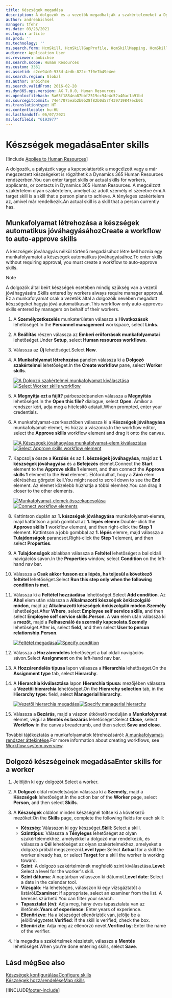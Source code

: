 ```yaml
---
title: Készségek megadása
description: A dolgozók és a vezetők megadhatják a szakértelemeket a Dynamics 365 Human Resources rendszerben.
author: andreabichsel
manager: tfehr
ms.date: 03/23/2021
ms.topic: article
ms.prod: ''
ms.technology: ''
ms.search.form: HcmSkill, HcmSkillGapProfile, HcmSkillMapping, HcmSkillType, HcmEmployeeDevelopmentWorkspace
audience: Application User
ms.reviewer: anbichse
ms.search.scope: Human Resources
ms.custom: 3361
ms.assetid: c2ce94c0-933d-4edb-822c-7f0e7b49e4ee
ms.search.region: Global
ms.author: anbichse
ms.search.validFrom: 2016-02-28
ms.dyn365.ops.version: AX 7.0.0, Human Resources
ms.openlocfilehash: 5a65f1884ea87bbf2519cc94e4c52a40ac1a91bd
ms.sourcegitcommit: 74e47075eab2b0b28f82b0d57f439719847ecb01
ms.translationtype: HT
ms.contentlocale: hu-HU
ms.lasthandoff: 06/07/2021
ms.locfileid: "6193977"
---
```

# <a name="enter-skills"></a><span data-ttu-id="4ce3e-103">Készségek megadása</span><span class="sxs-lookup"><span data-stu-id="4ce3e-103">Enter skills</span></span>

[!include [Applies to Human Resources](../includes/applies-to-hr.md)]

<span data-ttu-id="4ce3e-104">A dolgozók, a pályázók vagy a kapcsolattartók a megcélzott vagy a már megszerzett készségeket is rögzíthetik a Dynamics 365 Human Resources rendszerben.</span><span class="sxs-lookup"><span data-stu-id="4ce3e-104">You can enter target skills or actual skills for workers, applicants, or contacts in Dynamics 365 Human Resources.</span></span> <span data-ttu-id="4ce3e-105">A megcélzott szakértelem olyan szakértelem, amelyet az adott személy el szeretne érni.</span><span class="sxs-lookup"><span data-stu-id="4ce3e-105">A target skill is a skill that a person plans to achieve.</span></span> <span data-ttu-id="4ce3e-106">A tényleges szakértelem az, amivel már rendelkezik.</span><span class="sxs-lookup"><span data-stu-id="4ce3e-106">An actual skill is a skill that a person currently has.</span></span>

## <a name="create-a-workflow-to-auto-approve-skills"></a><span data-ttu-id="4ce3e-107">Munkafolyamat létrehozása a készségek automatikus jóváhagyásához</span><span class="sxs-lookup"><span data-stu-id="4ce3e-107">Create a workflow to auto-approve skills</span></span>

<span data-ttu-id="4ce3e-108">A készségek jóváhagyás nélkül történő megadásához létre kell hoznia egy munkafolyamatot a készségek automatikus jóváhagyásához.</span><span class="sxs-lookup"><span data-stu-id="4ce3e-108">To enter skills without requiring approval, you must create a workflow to auto-approve skills.</span></span>

> [!NOTE]
> <span data-ttu-id="4ce3e-109">A dolgozók által beírt készségek esetében mindig szükség van a vezető jóváhagyására.</span><span class="sxs-lookup"><span data-stu-id="4ce3e-109">Skills entered by workers always require manager approval.</span></span> <span data-ttu-id="4ce3e-110">Ez a munkafolyamat csak a vezetők által a dolgozóik nevében megadott készségeket hagyja jóvá automatikusan.</span><span class="sxs-lookup"><span data-stu-id="4ce3e-110">This workflow only auto-approves skills entered by managers on behalf of their workers.</span></span>

1. <span data-ttu-id="4ce3e-111">A **Személyzetkezelés** munkaterületen válassza a **Hivatkozások** lehetőséget.</span><span class="sxs-lookup"><span data-stu-id="4ce3e-111">In the **Personnel management** workspace, select **Links**.</span></span>

2. <span data-ttu-id="4ce3e-112">A **Beállítás** részen válassza az **Emberi erőforrások munkafolyamatai** lehetőséget.</span><span class="sxs-lookup"><span data-stu-id="4ce3e-112">Under **Setup**, select **Human resources workflows**.</span></span>

3. <span data-ttu-id="4ce3e-113">Válassza az **Új** lehetőséget.</span><span class="sxs-lookup"><span data-stu-id="4ce3e-113">Select **New**.</span></span>

4. <span data-ttu-id="4ce3e-114">A **Munkafolyamat létrehozása** panelen válassza ki a **Dolgozó szakértelmei** lehetőséget.</span><span class="sxs-lookup"><span data-stu-id="4ce3e-114">In the **Create workflow** pane, select **Worker skills**.</span></span>

   <span data-ttu-id="4ce3e-115">[![A Dolgozó szakértelmei munkafolyamat kiválasztása](media/hr-develop-skills-new-workflow.png)](media/hr-develop-skills-new-workflow.png)</span><span class="sxs-lookup"><span data-stu-id="4ce3e-115">[![Select Worker skills workflow](media/hr-develop-skills-new-workflow.png)](media/hr-develop-skills-new-workflow.png)</span></span>

5. <span data-ttu-id="4ce3e-116">A **Megnyitja ezt a fájlt?** párbeszédpanelen válassza a **Megnyitás** lehetőséget.</span><span class="sxs-lookup"><span data-stu-id="4ce3e-116">In the **Open this file?** dialogue, select **Open**.</span></span> <span data-ttu-id="4ce3e-117">Amikor a rendszer kéri, adja meg a hitelesítő adatait.</span><span class="sxs-lookup"><span data-stu-id="4ce3e-117">When prompted, enter your credentials.</span></span>

6. <span data-ttu-id="4ce3e-118">A munkafolyamat-szerkesztőben válassza ki a **Készségek jóváhagyása** munkafolyamat-elemet, és húzza a vászonra.</span><span class="sxs-lookup"><span data-stu-id="4ce3e-118">In the workflow editor, select the **Approve skills** workflow element and drag it onto the canvas.</span></span>

   <span data-ttu-id="4ce3e-119">[![A Készségek jóváhagyása munkafolyamat-elem kiválasztása](media/hr-develop-skills-element.png)](media/hr-develop-skills-element.png)</span><span class="sxs-lookup"><span data-stu-id="4ce3e-119">[![Select Approve skills workflow element](media/hr-develop-skills-element.png)](media/hr-develop-skills-element.png)</span></span>

7. <span data-ttu-id="4ce3e-120">Kapcsolja össze a **Kezdés** és az **1. készségek jóváhagyása**, majd az **1. készségek jóváhagyása** és a **Befejezés** elemet.</span><span class="sxs-lookup"><span data-stu-id="4ce3e-120">Connect the **Start** element to the **Approve skills 1** element, and then connect the **Approve skills 1** element to the **End** element.</span></span> <span data-ttu-id="4ce3e-121">Előfordulhat, hogy a **Záró** elem eléréséhez görgetni kell.</span><span class="sxs-lookup"><span data-stu-id="4ce3e-121">You might need to scroll down to see the **End** element.</span></span> <span data-ttu-id="4ce3e-122">Az elemet közelebb húzhatja a többi elemhez.</span><span class="sxs-lookup"><span data-stu-id="4ce3e-122">You can drag it closer to the other elements.</span></span>

   <span data-ttu-id="4ce3e-123">[![Munkafolyamat-elemek összekapcsolása](media/hr-develop-skills-connect-elements.png)](media/hr-develop-skills-connect-elements.png)</span><span class="sxs-lookup"><span data-stu-id="4ce3e-123">[![Connect workflow elements](media/hr-develop-skills-connect-elements.png)](media/hr-develop-skills-connect-elements.png)</span></span>

8. <span data-ttu-id="4ce3e-124">Kattintson duplán az **1. készségek jóváhagyása** munkafolyamat-elemre, majd kattintson a jobb gombbal az **1. lépés elemre**.</span><span class="sxs-lookup"><span data-stu-id="4ce3e-124">Double-click the **Approve skills 1** workflow element, and then right-click the **Step 1** element.</span></span> <span data-ttu-id="4ce3e-125">Kattintson a jobb gombbal az **1. lépés** elemre, majd válassza a **Tulajdonságok** parancsot.</span><span class="sxs-lookup"><span data-stu-id="4ce3e-125">Right-click the **Step 1** element, and then select **Properties**.</span></span>

9. <span data-ttu-id="4ce3e-126">A **Tulajdonságok** ablakban válassza a **Feltétel** lehetőséget a bal oldali navigációs sávon.</span><span class="sxs-lookup"><span data-stu-id="4ce3e-126">In the **Properties** window, select **Condition** on the left-hand nav bar.</span></span>

10. <span data-ttu-id="4ce3e-127">Válassza a **Csak akkor fusson ez a lépés, ha teljesül a következő feltétel** lehetőséget.</span><span class="sxs-lookup"><span data-stu-id="4ce3e-127">Select **Run this step only when the following condition is met**.</span></span>

11. <span data-ttu-id="4ce3e-128">Válassza ki a **Feltétel hozzáadása** lehetőséget.</span><span class="sxs-lookup"><span data-stu-id="4ce3e-128">Select **Add condition**.</span></span> <span data-ttu-id="4ce3e-129">Az **Ahol** elem után válassza a **Alkalmazotti készségek önkiszolgáló módon**, majd az **Alkalmazotti készségek önkiszolgáló módon.Személy** lehetőséget.</span><span class="sxs-lookup"><span data-stu-id="4ce3e-129">After **Where**, select **Employee self service skills**, and then select **Employee self service skills.Person**.</span></span> <span data-ttu-id="4ce3e-130">A **van** elem után válassza ki a **mezőt**, majd a **Felhasználó és szermély kapcsolata.Személy** lehetőséget.</span><span class="sxs-lookup"><span data-stu-id="4ce3e-130">After **is**, select **field**, and then select **User to person relationship.Person**.</span></span>

    <span data-ttu-id="4ce3e-131">[![Feltétel megadása](media/hr-develop-skills-condition.png)](media/hr-develop-skills-condition.png)</span><span class="sxs-lookup"><span data-stu-id="4ce3e-131">[![Specify condition](media/hr-develop-skills-condition.png)](media/hr-develop-skills-condition.png)</span></span>

12. <span data-ttu-id="4ce3e-132">Válassza a **Hozzárendelés** lehetőséget a bal oldali navigációs sávon.</span><span class="sxs-lookup"><span data-stu-id="4ce3e-132">Select **Assignment** on the left-hand nav bar.</span></span>

13. <span data-ttu-id="4ce3e-133">A **Hozzárendelés típusa** lapon válassza a **Hierarchia** lehetőséget.</span><span class="sxs-lookup"><span data-stu-id="4ce3e-133">On the **Assignment type** tab, select **Hierarchy**.</span></span>

14. <span data-ttu-id="4ce3e-134">A **Hierarchia kiválasztása** lapon **Hierarchia típusa:** mezőjében válassza a **Vezetői hierarchia** lehetőséget.</span><span class="sxs-lookup"><span data-stu-id="4ce3e-134">On the **Hierarchy selection** tab, in the **Hierarchy type:** field, select **Managerial hierarchy**.</span></span>

    <span data-ttu-id="4ce3e-135">[![Vezetői hierarchia megadása](media/hr-develop-skills-hierarchy.png)](media/hr-develop-skills-hierarchy.png)</span><span class="sxs-lookup"><span data-stu-id="4ce3e-135">[![Specify managerial hierarchy](media/hr-develop-skills-hierarchy.png)](media/hr-develop-skills-hierarchy.png)</span></span>

15. <span data-ttu-id="4ce3e-136">Válassza a **Bezárás**, majd a vászon útkövető modulján a **Munkafolyamat** elemet, végül a **Mentés és bezárás** lehetőséget.</span><span class="sxs-lookup"><span data-stu-id="4ce3e-136">Select **Close**, select **Workflow** in the canvas breadcrumb, and then select **Save and close**.</span></span>

<span data-ttu-id="4ce3e-137">További tájékoztatás a munkafolyamatok létrehozásáról: [A munkafolyamat-rendszer áttekintése](../fin-ops-core/fin-ops/organization-administration/overview-workflow-system.md?toc=/dynamics365/human-resources/toc.json).</span><span class="sxs-lookup"><span data-stu-id="4ce3e-137">For more information about creating workflows, see [Workflow system overview](../fin-ops-core/fin-ops/organization-administration/overview-workflow-system.md?toc=/dynamics365/human-resources/toc.json).</span></span>

## <a name="enter-skills-for-a-worker"></a><span data-ttu-id="4ce3e-138">Dolgozó készségeinek megadása</span><span class="sxs-lookup"><span data-stu-id="4ce3e-138">Enter skills for a worker</span></span>

1. <span data-ttu-id="4ce3e-139">Jelöljön ki egy dolgozót.</span><span class="sxs-lookup"><span data-stu-id="4ce3e-139">Select a worker.</span></span>

2. <span data-ttu-id="4ce3e-140">A **Dolgozó** oldal műveletsávján válassza ki a **Személy**, majd a **Készségek** lehetőséget.</span><span class="sxs-lookup"><span data-stu-id="4ce3e-140">In the action bar of the **Worker** page, select **Person**, and then select **Skills**.</span></span>

3. <span data-ttu-id="4ce3e-141">A **Készségek** oldalon minden készségnél töltse ki a következő mezőket:</span><span class="sxs-lookup"><span data-stu-id="4ce3e-141">On the **Skills** page, complete the following fields for each skill:</span></span>

   - <span data-ttu-id="4ce3e-142">**Készség**: Válasszon ki egy készséget.</span><span class="sxs-lookup"><span data-stu-id="4ce3e-142">**Skill**: Select a skill.</span></span>
   - <span data-ttu-id="4ce3e-143">**Szinttípus**: Válassza a **Tényleges** lehetőséget az olyan szakértelemekhez, amelyekkel a dolgozó már rendelkezik, és válassza a **Cél** lehetőséget az olyan szakértelmekhez, amelyeket a dolgozó próbál megszerezni.</span><span class="sxs-lookup"><span data-stu-id="4ce3e-143">**Level type**: Select **Actual** for a skill the worker already has, or select **Target** for a skill the worker is working toward.</span></span>
   - <span data-ttu-id="4ce3e-144">**Szint**: A dolgozó szakértelmének megfelelő szint kiválasztása.</span><span class="sxs-lookup"><span data-stu-id="4ce3e-144">**Level**: Select a level for the worker's skill.</span></span>
   - <span data-ttu-id="4ce3e-145">**Szint dátuma**: A naptárban válasszon ki dátumot.</span><span class="sxs-lookup"><span data-stu-id="4ce3e-145">**Level date**: Select a date in the calendar tool.</span></span>
   - <span data-ttu-id="4ce3e-146">**Vizsgáló**: Ha lehetséges, válasszon ki egy vizsgáztatót a listáról.</span><span class="sxs-lookup"><span data-stu-id="4ce3e-146">**Examiner**: If appropriate, select an examiner from the list.</span></span> <span data-ttu-id="4ce3e-147">A keresés szűrhető.</span><span class="sxs-lookup"><span data-stu-id="4ce3e-147">You can filter your search.</span></span>
   - <span data-ttu-id="4ce3e-148">**Tapasztalat (év)**: Adja meg, hány éves tapasztalata van az illetőnek.</span><span class="sxs-lookup"><span data-stu-id="4ce3e-148">**Years of experience**: Enter years of experience.</span></span>
   - <span data-ttu-id="4ce3e-149">**Ellenőrizve**: Ha a készséget ellenőrizték van, jelölje be a jelölőnégyzetet.</span><span class="sxs-lookup"><span data-stu-id="4ce3e-149">**Verified**: If the skill is verified, check the box.</span></span>
   - <span data-ttu-id="4ce3e-150">**Ellenőrizte**: Adja meg az ellenőrző nevét.</span><span class="sxs-lookup"><span data-stu-id="4ce3e-150">**Verified by**: Enter the name of the verifier.</span></span>

4. <span data-ttu-id="4ce3e-151">Ha megadta a szakértelmek részleteit, válassza a **Mentés** lehetőséget.</span><span class="sxs-lookup"><span data-stu-id="4ce3e-151">When you're done entering skills, select **Save**.</span></span>

## <a name="see-also"></a><span data-ttu-id="4ce3e-152">Lásd még</span><span class="sxs-lookup"><span data-stu-id="4ce3e-152">See also</span></span>

[<span data-ttu-id="4ce3e-153">Készségek konfigurálása</span><span class="sxs-lookup"><span data-stu-id="4ce3e-153">Configure skills</span></span>](hr-develop-skills.md)<br>
[<span data-ttu-id="4ce3e-154">Készségek hozzárendelése</span><span class="sxs-lookup"><span data-stu-id="4ce3e-154">Map skills</span></span>](hr-develop-map-skills.md)

[!INCLUDE[footer-include](../includes/footer-banner.md)]